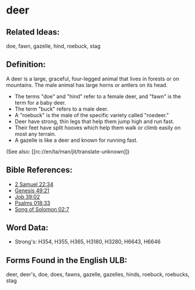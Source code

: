 # deer

## Related Ideas:

doe, fawn, gazelle, hind, roebuck, stag

## Definition:

A deer is a large, graceful, four-legged animal that lives in forests or on mountains. The male animal has large horns or antlers on its head.

* The terms "doe" and "hind" refer to a female deer, and "fawn" is the term for a baby deer.
* The term "buck" refers to a male deer.
* A "roebuck" is the male of the specific variety called "roedeer."
* Deer have strong, thin legs that help them jump high and run fast.
* Their feet have split hooves which help them walk or climb easily on most any terrain.
* A gazelle is like a deer and known for running fast.

(See also: [[rc://en/ta/man/jit/translate-unknown]])

## Bible References:

* [2 Samuel 22:34](rc://en/tn/help/2sa/22/34)
* [Genesis 49:21](rc://en/tn/help/gen/49/21)
* [Job 39:02](rc://en/tn/help/job/39/02)
* [Psalms 018:33](rc://en/tn/help/psa/018/033)
* [Song of Solomon 02:7](rc://en/tn/help/sng/02/07)

## Word Data:

* Strong's: H354, H355, H365, H3180, H3280, H6643, H6646

## Forms Found in the English ULB:

deer, deer's, doe, does, fawns, gazelle, gazelles, hinds, roebuck, roebucks, stag
